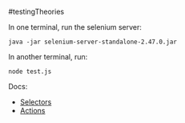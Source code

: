 #testingTheories

In one terminal, run the selenium server:
```
java -jar selenium-server-standalone-2.47.0.jar
```

In another terminal, run:
```
node test.js
```


Docs:
- [Selectors](http://webdriver.io/guide/usage/selectors.html)
- [Actions](http://webdriver.io/api.html)
